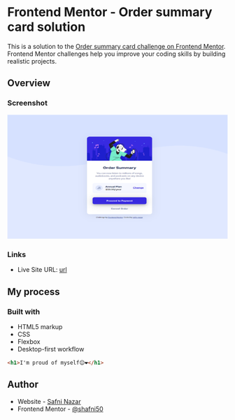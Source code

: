 # Frontend Mentor - Order summary card solution

This is a solution to the [Order summary card challenge on Frontend Mentor](https://www.frontendmentor.io/challenges/order-summary-component-QlPmajDUj). Frontend Mentor challenges help you improve your coding skills by building realistic projects. 

## Overview

### Screenshot

![](./images/screenshot.png)

### Links

- Live Site URL: [url](https://shafni50.github.io/ordersummarycard/)

## My process

### Built with

- HTML5 markup
- CSS 
- Flexbox
- Desktop-first workflow


```html
<h1>I'm proud of myself😌❤</h1>
```

## Author

- Website - [Safni Nazar](https://linktr.ee/shafni50)
- Frontend Mentor - [@shafni50](https://www.frontendmentor.io/profile/shafni50)
